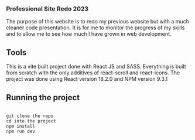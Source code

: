 ### Professional Site Redo 2023

The purpose of this website is to redo my previous website but with a much cleaner code presentation. It is for me to monitor the progress of my skills and to allow me to see how much I have grown in web development.

## Tools

This is a vite built project done with React JS and SASS. Everything is built from scratch with the only additives of react-scroll and react-icons. The project was done using React version 18.2.0 and NPM version 9.3.1

## Running the project

```

git clone the repo
cd into the project
npm install
npm run dev

```
